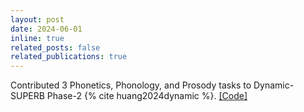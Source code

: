 ```yaml
---
layout: post
date: 2024-06-01
inline: true
related_posts: false
related_publications: true
---
```


Contributed 3 Phonetics, Phonology, and Prosody tasks to Dynamic-SUPERB Phase-2 {% cite huang2024dynamic %}. [[Code]](https://github.com/juice500ml/linguistic-superb)

